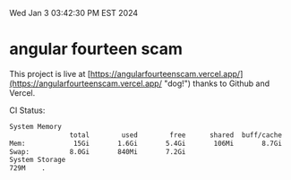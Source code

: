 Wed Jan  3 03:42:30 PM EST 2024

# angular fourteen scam


This project is live at [https://angularfourteenscam.vercel.app/](https://angularfourteenscam.vercel.app/ "dog!") thanks to Github and Vercel.

CI Status: 

```bash
System Memory
               total        used        free      shared  buff/cache   available
Mem:            15Gi       1.6Gi       5.4Gi       106Mi       8.7Gi        13Gi
Swap:          8.0Gi       840Mi       7.2Gi
System Storage
729M	.
